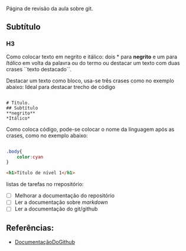 Página de revisão da aula sobre git.
## Subtítulo
### H3

Como colocar texto em negrito e itálico: dois * para **negrito** e um para 
*Itálico* em volta da palavra ou do termo ou destacar um texto com duas crases ``texto destacado´´.

Destacar um texto como bloco, usa-se três crases como no exemplo abaixo: Ideal para destacar trecho de código
```

# Título.
## Subtítulo
**negrito**
*Itálico*
```
   



   Como coloca código, pode-se colocar o nome da línguagem após as crases, como no exemplo abaixo:

   ```css

   .body{
       color:cyan
   }

```

```html
<h1>Título de nível 1</h1>
```
listas de tarefas no rrepositório:

- [ ] Melhorar a documentação do repositório
- [ ] Ler a documentação sobre *markdown*
- [ ] Ler a documentação do git/github

## Referências:

*  [DocumentaçãoDoGithub](https://docs.github.com/pt/get-started/writing-on-github/getting-started-with-writing-and-formatting-on-github/basic-writing-and-formatting-syntax#headings)
